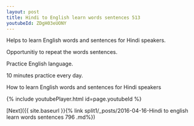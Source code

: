 ```yaml
---
layout: post
title: Hindi to English learn words sentences 513 
youtubeId: ZDgH03eUONY
---
```

 
 
Helps to learn English words and sentences for Hindi speakers.

Opportunitiy to repeat the words sentences. 

Practice English language. 
 
10 minutes practice every day. 
 
How to learn English words and sentences for Hindi speakers 
 
{% include youtubePlayer.html id=page.youtubeId %}
 
 
[Next]({{ site.baseurl }}{% link  split1/_posts/2016-04-16-Hindi to english learn words sentences 796 .md%})
 

